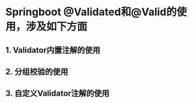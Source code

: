 # Springboot @Validated和@Valid的使用，涉及如下方面
## 1. Validator内置注解的使用
## 2. 分组校验的使用
## 3. 自定义Validator注解的使用

